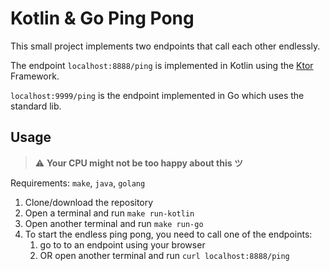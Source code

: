 # Kotlin & Go Ping Pong

This small project implements two endpoints that call each other endlessly.

The endpoint `localhost:8888/ping` is implemented in Kotlin using the [Ktor](https://ktor.io/) Framework.

`localhost:9999/ping` is the endpoint implemented in Go which uses the standard lib.

## Usage
> :warning: **Your CPU might not be too happy about this ツ**

Requirements: `make`, `java`, `golang`

1. Clone/download the repository
2. Open a terminal and run `make run-kotlin`
3. Open another terminal and run `make run-go`
4. To start the endless ping pong, you need to call one of the endpoints:
    1. go to to an endpoint using your browser
    2. OR open another terminal and run `curl localhost:8888/ping`
